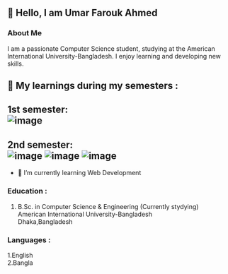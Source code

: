 ## 👋 Hello, I am Umar Farouk Ahmed 

### **About Me**
I am a passionate Computer Science student, studying at the American International University-Bangladesh. I enjoy learning and developing new skills.

## 🔶 **My learnings during my semesters :**
   ## **1st semester**:   <br> ![image](https://github.com/user-attachments/assets/36c0d0a8-8af3-44f4-b95d-c6bd5b1eba15)
   ## **2nd semester**:   <br> ![image](https://github.com/user-attachments/assets/1e82d04a-e420-4b93-9604-80c65afc1384) ![image](https://github.com/user-attachments/assets/2942c2b6-d992-48f5-9670-eeb9997dddde) ![image](https://github.com/user-attachments/assets/110e3feb-2df6-42c9-ab02-e75b00074de7) 








- 🌱 I’m currently learning Web Development


### Education :
1. B.Sc. in Computer Science & Engineering (Currently stydying)<br>
American International University-Bangladesh<br>
Dhaka,Bangladesh


### Languages :
1.English<br>
2.Bangla

